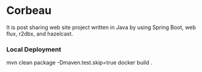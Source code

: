 # Corbeau

It is post sharing web site project written in Java by using Spring Boot, web flux, r2dbx, and hazelcast.

### Local Deployment
mvn clean package -Dmaven.test.skip=true
docker build .
